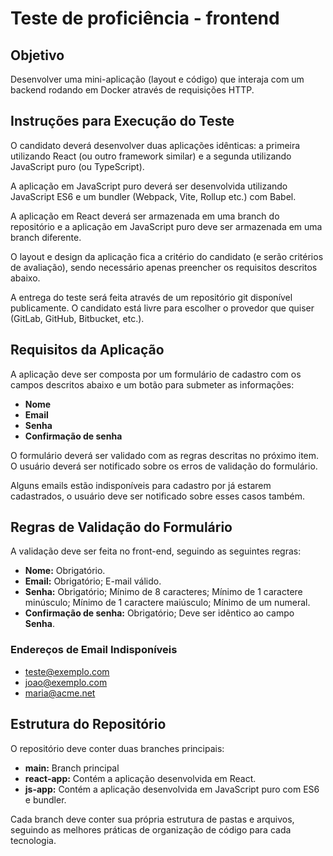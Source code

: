 # Teste de proficiência - frontend

## Objetivo

Desenvolver uma mini-aplicação (layout e código) que interaja com um backend rodando em Docker através de requisições HTTP.

## Instruções para Execução do Teste

O candidato deverá desenvolver duas aplicações idênticas: a primeira utilizando React (ou outro framework similar) e a segunda utilizando JavaScript puro (ou TypeScript).

A aplicação em JavaScript puro deverá ser desenvolvida utilizando JavaScript ES6 e um bundler (Webpack, Vite, Rollup etc.) com Babel.

A aplicação em React deverá ser armazenada em uma branch do repositório e a aplicação em JavaScript puro deve ser armazenada em uma branch diferente.

O layout e design da aplicação fica a critério do candidato (e serão critérios de avaliação), sendo necessário apenas preencher os requisitos descritos abaixo.

A entrega do teste será feita através de um repositório git disponível publicamente. O candidato está livre para escolher o provedor que quiser (GitLab, GitHub, Bitbucket, etc.).

## Requisitos da Aplicação

A aplicação deve ser composta por um formulário de cadastro com os campos descritos abaixo e um botão para submeter as informações:
- **Nome**
- **Email**
- **Senha**
- **Confirmação de senha**

O formulário deverá ser validado com as regras descritas no próximo item. O usuário deverá ser notificado sobre os erros de validação do formulário.

Alguns emails estão indisponíveis para cadastro por já estarem cadastrados, o usuário deve ser notificado sobre esses casos também.

## Regras de Validação do Formulário

A validação deve ser feita no front-end, seguindo as seguintes regras:
- **Nome:** Obrigatório.
- **Email:** Obrigatório; E-mail válido.
- **Senha:** Obrigatório; Mínimo de 8 caracteres; Mínimo de 1 caractere minúsculo; Mínimo de 1 caractere maiúsculo; Mínimo de um numeral.
- **Confirmação de senha:** Obrigatório; Deve ser idêntico ao campo **Senha**.

### Endereços de Email Indisponíveis
- teste@exemplo.com
- joao@exemplo.com
- maria@acme.net

## Estrutura do Repositório
O repositório deve conter duas branches principais:

- **main:** Branch principal
- **react-app:** Contém a aplicação desenvolvida em React.
- **js-app:** Contém a aplicação desenvolvida em JavaScript puro com ES6 e bundler.

Cada branch deve conter sua própria estrutura de pastas e arquivos, seguindo as melhores práticas de organização de código para cada tecnologia.
